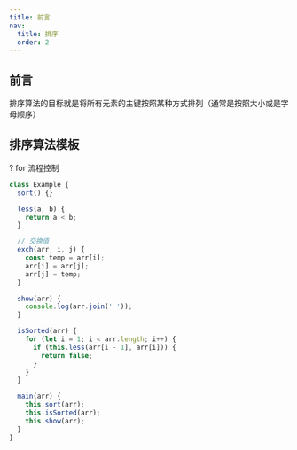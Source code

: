 ```yaml
---
title: 前言
nav:
  title: 排序
  order: 2
---
```


## 前言

排序算法的目标就是将所有元素的主键按照某种方式排列（通常是按照大小或是字母顺序）

## 排序算法模板

? for 流程控制

```js
class Example {
  sort() {}

  less(a, b) {
    return a < b;
  }

  // 交换值
  exch(arr, i, j) {
    const temp = arr[i];
    arr[i] = arr[j];
    arr[j] = temp;
  }

  show(arr) {
    console.log(arr.join(' '));
  }

  isSorted(arr) {
    for (let i = 1; i < arr.length; i++) {
      if (this.less(arr[i - 1], arr[i])) {
        return false;
      }
    }
  }

  main(arr) {
    this.sort(arr);
    this.isSorted(arr);
    this.show(arr);
  }
}
```
